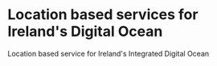 # Location based services for Ireland's Digital Ocean
Location based service for Ireland's Integrated Digital Ocean

